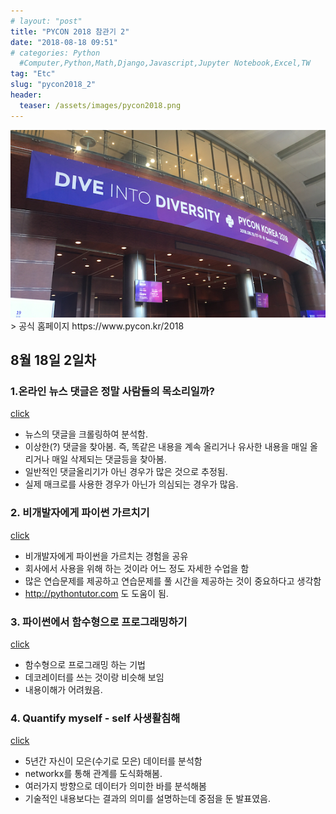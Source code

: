 ```yaml
---
# layout: "post"
title: "PYCON 2018 참관기 2"
date: "2018-08-18 09:51"
# categories: Python
  #Computer,Python,Math,Django,Javascript,Jupyter Notebook,Excel,TW
tag: "Etc"
slug: "pycon2018_2"
header:
  teaser: /assets/images/pycon2018.png
---
```

<img src="/assets/images/pycon2018.png" width="600" height="300">
> 공식 홈페이지  https://www.pycon.kr/2018

## 8월 18일 2일차

### 1.온라인 뉴스 댓글은 정말 사람들의 목소리일까?
[click](https://www.pycon.kr/2018/program/51)
- 뉴스의 댓글을 크롤링하여 분석함.
- 이상한(?) 댓글을 찾아봄. 즉, 똑같은 내용을 계속 올리거나 유사한 내용을 매일 올리거나 매일 삭제되는 댓글등을 찾아봄.
- 일반적인 댓글올리기가 아닌 경우가 많은 것으로 추정됨.
- 실제 매크로를 사용한 경우가 아닌가 의심되는 경우가 많음.

### 2. 비개발자에게 파이썬 가르치기
[click](https://www.pycon.kr/2018/program/44)
- 비개발자에게 파이썬을 가르치는 경험을 공유
- 회사에서 사용을 위해 하는 것이라 어느 정도 자세한 수업을 함
- 많은 연습문제를 제공하고 연습문제를 풀 시간을 제공하는 것이 중요하다고 생각함
- http://pythontutor.com 도 도움이 됨.

### 3. 파이썬에서 함수형으로 프로그래밍하기
[click](https://www.pycon.kr/2018/program/1)
- 함수형으로 프로그래밍 하는 기법
- 데코레이터를 쓰는 것이랑 비슷해 보임
- 내용이해가 어려웠음.

### 4. Quantify myself - self 사생활침해
[click](https://www.pycon.kr/2018/program/25)
- 5년간 자신이 모은(수기로 모은) 데이터를 분석함
- networkx를 통해 관계를 도식화해봄.
- 여러가지 방향으로 데이터가 의미한 바를 분석해봄
- 기술적인 내용보다는 결과의 의미를 설명하는데 중점을 둔 발표였음.



